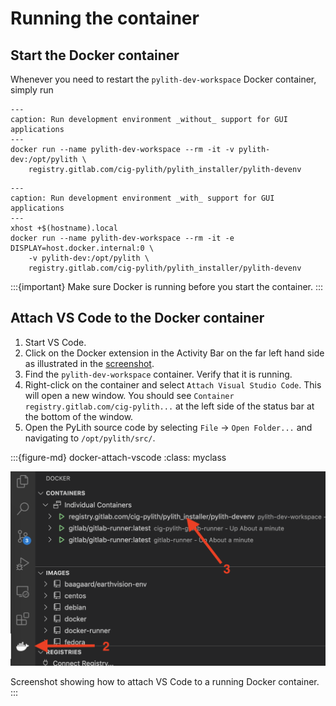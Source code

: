 # Running the container

## Start the Docker container

Whenever you need to restart the `pylith-dev-workspace` Docker container, simply run

```{code-block} bash
---
caption: Run development environment _without_ support for GUI applications
---
docker run --name pylith-dev-workspace --rm -it -v pylith-dev:/opt/pylith \
    registry.gitlab.com/cig-pylith/pylith_installer/pylith-devenv
```

```{code-block} bash
---
caption: Run development environment _with_ support for GUI applications
---
xhost +$(hostname).local
docker run --name pylith-dev-workspace --rm -it -e DISPLAY=host.docker.internal:0 \
    -v pylith-dev:/opt/pylith \
    registry.gitlab.com/cig-pylith/pylith_installer/pylith-devenv
```

:::{important}
Make sure Docker is running before you start the container.
:::


## Attach VS Code to the Docker container

1. Start VS Code.
2. Click on the Docker extension in the Activity Bar on the far left hand side as illustrated in the [screenshot](docker-attach-vscode).
3. Find the `pylith-dev-workspace` container. Verify that it is running.
4. Right-click on the container and select `Attach Visual Studio Code`. This will open a new window. You should see `Container registry.gitlab.com/cig-pylith...` at the left side of the status bar at the bottom of the window.
5. Open the PyLith source code by selecting `File` -> `Open Folder...` and navigating to `/opt/pylith/src/`. 

:::{figure-md} docker-attach-vscode
:class: myclass

<img src="figs/docker-attach-vscode.png" alt="Screenshot" class="bg-primary mb-1">

Screenshot showing how to attach VS Code to a running Docker container. 
:::
